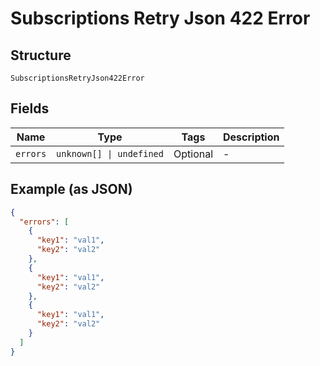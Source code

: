 
# Subscriptions Retry Json 422 Error

## Structure

`SubscriptionsRetryJson422Error`

## Fields

| Name | Type | Tags | Description |
|  --- | --- | --- | --- |
| `errors` | `unknown[] \| undefined` | Optional | - |

## Example (as JSON)

```json
{
  "errors": [
    {
      "key1": "val1",
      "key2": "val2"
    },
    {
      "key1": "val1",
      "key2": "val2"
    },
    {
      "key1": "val1",
      "key2": "val2"
    }
  ]
}
```

